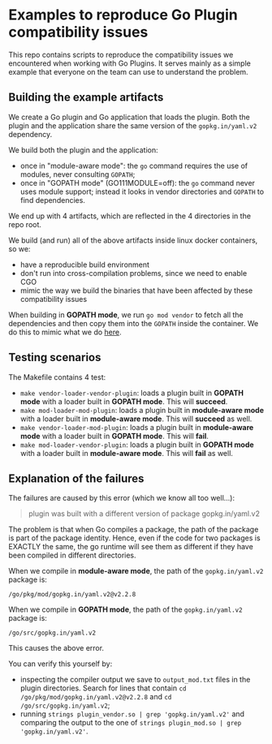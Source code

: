 # Examples to reproduce Go Plugin compatibility issues
This repo contains scripts to reproduce the compatibility issues we encountered when working with Go Plugins.
It serves mainly as a simple example that everyone on the team can use to understand the problem.

## Building the example artifacts
We create a Go plugin and Go application that loads the plugin. Both the plugin and the application share the
same version of the `gopkg.in/yaml.v2` dependency.

We build both the plugin and the application:
- once in "module-aware mode": the `go` command requires the use of modules, never consulting `GOPATH`;
- once in "GOPATH mode" (GO111MODULE=off): the `go` command never uses module support; 
instead it looks in vendor directories and `GOPATH` to find dependencies.

We end up with 4 artifacts, which are reflected in the 4 directories in the repo root.

We build (and run) all of the above artifacts inside linux docker containers, so we:
- have a reproducible build environment
- don't run into cross-compilation problems, since we need to enable CGO
- mimic the way we build the binaries that have been affected by these compatibility issues

When building in **GOPATH mode**, we run `go mod vendor` to fetch all the dependencies and then copy them into the `GOPATH` 
inside the container. We do this to mimic what we do 
[here](https://github.com/solo-io/ext-auth-plugin-examples/blob/2a7e2dffe5d7889a6e07130ab0d7a02d37a2db7b/Dockerfile#L35).

## Testing scenarios
The Makefile contains 4 test:
- `make vendor-loader-vendor-plugin`: loads a plugin built in **GOPATH mode** with a loader built in **GOPATH mode**. 
This will **succeed**.
- `make mod-loader-mod-plugin`: loads a plugin built in **module-aware mode** with a loader built in **module-aware mode**. 
This will **succeed** as well.
- `make vendor-loader-mod-plugin`: loads a plugin built in **module-aware mode** with a loader built in **GOPATH mode**. 
This will **fail**.
- `make mod-loader-vendor-plugin`: loads a plugin built in **GOPATH mode** with a loader built in **module-aware mode**. 
This will **fail** as well.

## Explanation of the failures
The failures are caused by this error (which we know all too well...):
> plugin was built with a different version of package gopkg.in/yaml.v2

The problem is that when Go compiles a package, the path of the package is part of the package identity. 
Hence, even if the code for two packages is EXACTLY the same, the go runtime will see them as different if they have 
been compiled in different directories.

When we compile in **module-aware mode**, the path of the `gopkg.in/yaml.v2` package is:
``` 
/go/pkg/mod/gopkg.in/yaml.v2@v2.2.8
```

When we compile in **GOPATH mode**, the path of the `gopkg.in/yaml.v2` package is:
``` 
/go/src/gopkg.in/yaml.v2
```

This causes the above error.

You can verify this yourself by:
- inspecting the compiler output we save to `output_mod.txt` files in the plugin directories. 
Search for lines that contain `cd /go/pkg/mod/gopkg.in/yaml.v2@v2.2.8` and `cd /go/src/gopkg.in/yaml.v2`;
- running `strings plugin_vendor.so | grep 'gopkg.in/yaml.v2'` and comparing the output to the one 
of `strings plugin_mod.so | grep 'gopkg.in/yaml.v2'`.
